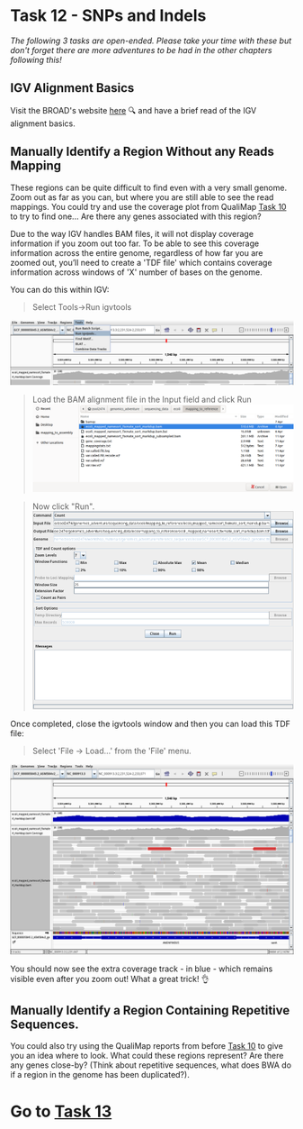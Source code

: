 # Task 12 - SNPs and Indels

*The following 3 tasks are open-ended. Please take your time with these but don't forget there are more adventures to be had in the other chapters following this!*

## IGV Alignment Basics
Visit  the BROAD's website [here](https://igv.org/doc/desktop/#UserGuide/tracks/alignments/viewing_alignments_basics/) :mag: and have a brief read of the IGV alignment basics.

## Manually Identify a Region Without any Reads Mapping
These regions can be quite difficult to find even with a very small genome. Zoom out as far as you can, but where you are still able to see the read mappings. You could try and use the coverage plot from QualiMap [Task 10](https://github.com/guyleonard/genomics_adventure/blob/release/chapter_2/task_10.md) to try to find one... Are there any genes associated with this region?

Due to the way IGV handles BAM files, it will not display coverage information if you zoom out too far. To be able to see this coverage information across the entire genome, regardless of how far you are zoomed out, you’ll need to create a 'TDF file' which contains coverage information across windows of 'X' number of bases on the genome.

You can do this within IGV:

> Select Tools->Run igvtools

![select igvtools](https://github.com/guyleonard/genomics_adventure/blob/b4f7d1566ccb3892a3f7d505660db243aa8d5ff2/chapter_2/images/chapter_2_task_12_image_1.png)


> Load the BAM alignment file in the Input field and click Run
![select bam](https://github.com/guyleonard/genomics_adventure/blob/b4f7d1566ccb3892a3f7d505660db243aa8d5ff2/chapter_2/images/chapter_2_task_12_image_2.png)

> Now click "Run".
![run count](https://github.com/guyleonard/genomics_adventure/blob/b4f7d1566ccb3892a3f7d505660db243aa8d5ff2/chapter_2/images/chapter_2_task_12_image_3.png)

Once completed, close the igvtools window and then you can load this TDF file:
> Select 'File -> Load...' from the 'File' menu.

![tdf display](https://github.com/guyleonard/genomics_adventure/blob/b4f7d1566ccb3892a3f7d505660db243aa8d5ff2/chapter_2/images/chapter_2_task_12_image_4.png)

You should now see the extra coverage track - in blue - which remains visible even after you zoom out! What a great trick! :ok_hand: 

## Manually Identify a Region Containing Repetitive Sequences.
You could also try using the QualiMap reports from before [Task 10](https://github.com/guyleonard/genomics_adventure/blob/release/chapter_2/task_10.md) to give you an idea where to look. What could these regions represent? Are there any genes close-by? (Think about repetitive sequences, what does BWA do if a region in the genome has been duplicated?).

# Go to [Task 13](https://github.com/guyleonard/genomics_adventure/blob/release/chapter_2/task_13.md)
